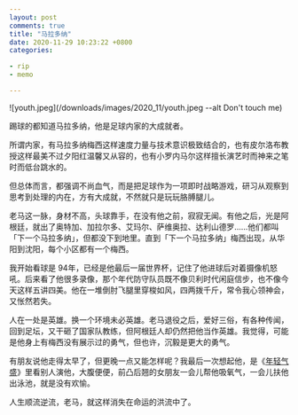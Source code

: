 ```yaml
---
layout: post
comments: true
title: "马拉多纳"
date: 2020-11-29 10:23:22 +0800
categories:

- rip
- memo

---
```


![youth.jpeg](/downloads/images/2020_11/youth.jpeg --alt Don't touch me)

踢球的都知道马拉多纳，他是足球内家的大成就者。

所谓内家，有马拉多纳梅西这样速度力量与技术意识极致结合的，也有皮尔洛布教授这样最美不过夕阳红温馨又从容的，也有小罗内马尔这样擅长演艺时而神来之笔时而低台跳水的。

但总体而言，都强调不尚血气，而是把足球作为一项即时战略游戏，研习从观察到思考到处理的内在，方有大成就，不然就只是玩玩胳膊腿儿。

老马这一脉，身材不高，头球靠手，在没有他之前，寂寂无闻。有他之后，光是阿根廷，就出了奥特加、加拉尔多、艾玛尔、萨维奥拉、达利山德罗……他们都叫「下一个马拉多纳」，但都没下到地里。直到「下一个马拉多纳」梅西出现，从华阳到沈阳，每个小区都有一个梅西。

我开始看球是 94年，已经是他最后一届世界杯，记住了他进球后对着摄像机怒吼。后来看了他很多录像，那个年代防守队员既不像贝利时代闲庭信步，也不像今天这样五讲四美。他在一堆倒肘飞腿里穿梭如风，四两拨千斤，常令我心领神会，又怅然若失。

人在一处是英雄。换一个环境未必英雄。老马退役之后，爱好三俗，有各种传闻，回到足坛，又干砸了国家队教练，但阿根廷人却仍然把他当作英雄。我觉得，可能是他身上有梅西没有展示过的勇气，但也许，沉毅是更大的勇气。

有朋友说他走得太早了，但更晚一点又能怎样呢？我最后一次想起他，是《[年轻气盛](https://movie.douban.com/subject/25766754/)》里看别人演他，大腹便便，前凸后翘的女朋友一会儿帮他吸氧气，一会儿扶他出泳池，就是没有欢愉。

人生顺流逆流，老马，就这样消失在命运的洪流中了。
